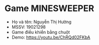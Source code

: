 # Game MINESWEEPER
- Họ và tên: Nguyễn Thị Hường
- MSSV: 19021298
- Game điều khiển bằng chuột
- Demo: https://youtu.be/ChRQd02FKbA

